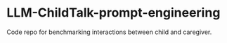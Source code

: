 # LLM-ChildTalk-prompt-engineering
Code repo for benchmarking interactions between child and caregiver.
